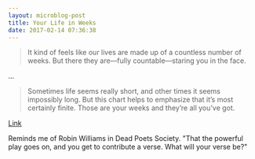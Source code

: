 ```yaml
---
layout: microblog-post
title: Your Life in Weeks
date: 2017-02-14 07:36:38
---
```


> It kind of feels like our lives are made up of a countless number of weeks. But there they are—fully countable—staring you in the face.

...

> Sometimes life seems really short, and other times it seems impossibly long. But this chart helps to emphasize that it’s most certainly finite. Those are your weeks and they’re all you’ve got.

[Link][1]

Reminds me of Robin Williams in Dead Poets Society. "That the powerful play goes on, and you get to contribute a verse. What will your verse be?"


[1]:	http://waitbutwhy.com/2014/05/life-weeks.html
